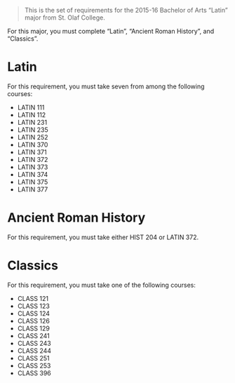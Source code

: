 > This is the set of requirements for the 2015-16 Bachelor of Arts “Latin” major
> from St. Olaf College.

For this major, you must complete “Latin”, “Ancient Roman History”, and “Classics”.

# Latin
For this requirement, you must take seven from among the following courses:

- LATIN 111
- LATIN 112
- LATIN 231
- LATIN 235
- LATIN 252
- LATIN 370
- LATIN 371
- LATIN 372
- LATIN 373
- LATIN 374
- LATIN 375
- LATIN 377


# Ancient Roman History
For this requirement, you must take either HIST 204 or LATIN 372.


# Classics
For this requirement, you must take one of the following courses:

- CLASS 121
- CLASS 123
- CLASS 124
- CLASS 126
- CLASS 129
- CLASS 241
- CLASS 243
- CLASS 244
- CLASS 251
- CLASS 253
- CLASS 396


